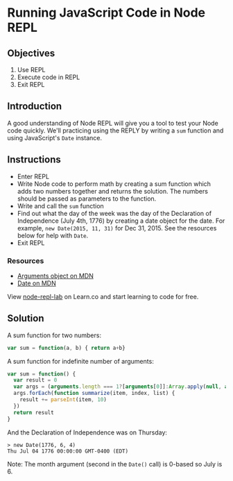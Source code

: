 # Running JavaScript Code in Node REPL

## Objectives

1. Use REPL
1. Execute code in REPL
1. Exit REPL

## Introduction

A good understanding of Node REPL will give you a tool to test your Node code quickly. We'll practicing using the REPLY by writing a `sum` function and using JavaScript's `Date` instance.

## Instructions

* Enter REPL
* Write Node code to perform math by creating a sum function which adds two numbers together and returns the solution. The numbers should be passed as parameters to the function. 
* Write and call the `sum` function
* Find out what the day of the week was the day of the Declaration of Independence (July 4th, 1776) by creating a date object for the date. For example, `new Date(2015, 11, 31)` for Dec 31, 2015. See the resources below for help with `Date`.
* Exit REPL

### Resources

* [Arguments object on MDN](https://developer.mozilla.org/en-US/docs/Web/JavaScript/Reference/Functions/arguments)
* [Date on MDN](https://developer.mozilla.org/en-US/docs/Web/JavaScript/Reference/Global_Objects/Date)

<p data-visibility='hidden'>View <a href='https://learn.co/lessons/node-repl-lab' title='node-repl-lab'>node-repl-lab</a> on Learn.co and start learning to code for free.</p>

## Solution

A sum function for two numbers:

```js
var sum = function(a, b) { return a+b}
```

A sum function for indefinite number of arguments:

```js
var sum = function() { 
  var result = 0
  var args = (arguments.length === 1?[arguments[0]]:Array.apply(null, arguments))
  args.forEach(function summarize(item, index, list) {
    result += parseInt(item, 10)
  })
  return result
}
```

And the Declaration of Independence was on Thursday:

```
> new Date(1776, 6, 4)
Thu Jul 04 1776 00:00:00 GMT-0400 (EDT)
```

Note: The month argument (second in the `Date()` call) is 0-based so July is 6.